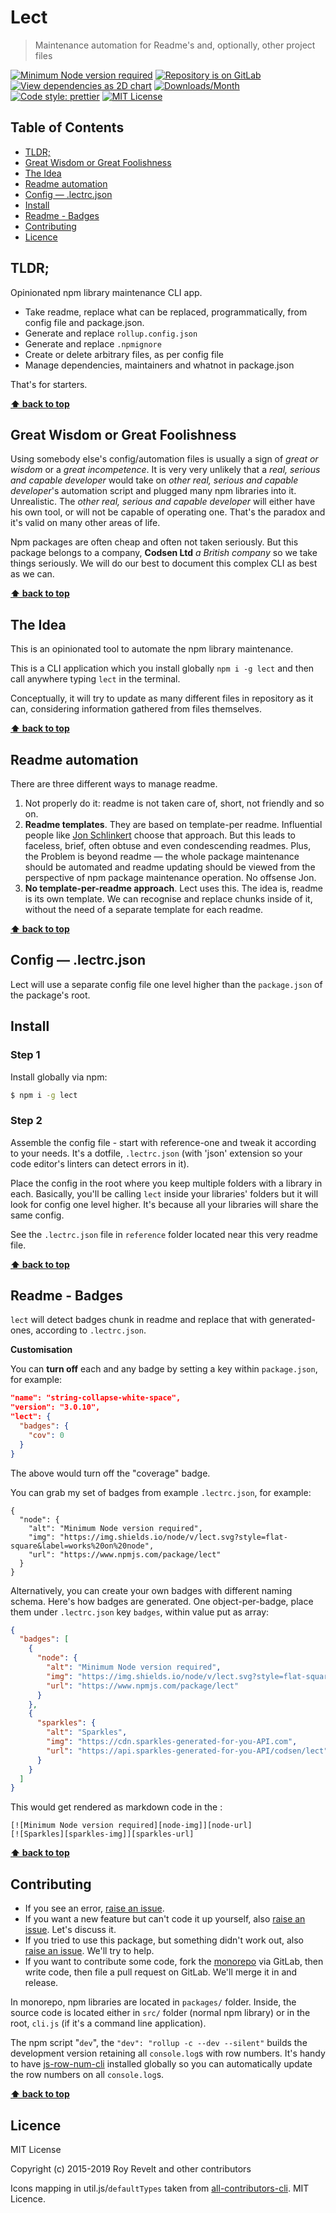 # Lect

> Maintenance automation for Readme's and, optionally, other project files

[![Minimum Node version required][node-img]][node-url]
[![Repository is on GitLab][gitlab-img]][gitlab-url]
[![View dependencies as 2D chart][deps2d-img]][deps2d-url]
[![Downloads/Month][downloads-img]][downloads-url]
[![Code style: prettier][prettier-img]][prettier-url]
[![MIT License][license-img]][license-url]

## Table of Contents

- [TLDR;](#markdown-header-tldr)
- [Great Wisdom or Great Foolishness](#markdown-header-great-wisdom-or-great-foolishness)
- [The Idea](#markdown-header-the-idea)
- [Readme automation](#markdown-header-readme-automation)
- [Config — .lectrc.json](#markdown-header-config-lectrcjson)
- [Install](#markdown-header-install)
- [Readme - Badges](#markdown-header-readme-badges)
- [Contributing](#markdown-header-contributing)
- [Licence](#markdown-header-licence)

## TLDR;

Opinionated npm library maintenance CLI app.

- Take readme, replace what can be replaced, programmatically, from config file and package.json.
- Generate and replace `rollup.config.json`
- Generate and replace `.npmignore`
- Create or delete arbitrary files, as per config file
- Manage dependencies, maintainers and whatnot in package.json

That's for starters.

**[⬆  back to top](#)**

## Great Wisdom or Great Foolishness

Using somebody else's config/automation files is usually a sign of _great or wisdom_ or a _great incompetence_. It is very very unlikely that a _real, serious and capable developer_ would take on _other real, serious and capable developer_'s automation script and plugged many npm libraries into it. Unrealistic. The _other real, serious and capable developer_ will either have his own tool, or will not be capable of operating one. That's the paradox and it's valid on many other areas of life.

Npm packages are often cheap and often not taken seriously. But this package belongs to a company, **Codsen Ltd** _a British company_ so we take things seriously. We will do our best to document this complex CLI as best as we can.

**[⬆  back to top](#)**

## The Idea

This is an opinionated tool to automate the npm library maintenance.

This is a CLI application which you install globally `npm i -g lect` and then call anywhere typing `lect` in the terminal.

Conceptually, it will try to update as many different files in repository as it can, considering information gathered from files themselves.

**[⬆  back to top](#)**

## Readme automation

There are three different ways to manage readme.

1. Not properly do it: readme is not taken care of, short, not friendly and so on.
2. **Readme templates**. They are based on template-per readme. Influential people like [Jon Schlinkert](https://www.npmjs.com/~jonschlinkert) choose that approach. But this leads to faceless, brief, often obtuse and even condescending readmes. Plus, the Problem is beyond readme — the whole package maintenance should be automated and readme updating should be viewed from the perspective of npm package maintenance operation. No offsense Jon.
3. **No template-per-readme approach**. Lect uses this. The idea is, readme is its own template. We can recognise and replace chunks inside of it, without the need of a separate template for each readme.

**[⬆  back to top](#)**

## Config — .lectrc.json

Lect will use a separate config file one level higher than the `package.json` of the package's root.

## Install

### Step 1

Install globally via npm:

```bash
$ npm i -g lect
```

### Step 2

Assemble the config file - start with reference-one and tweak it according to your needs. It's a dotfile, `.lectrc.json` (with 'json' extension so your code editor's linters can detect errors in it).

Place the config in the root where you keep multiple folders with a library in each. Basically, you'll be calling `lect` inside your libraries' folders but it will look for config one level higher. It's because all your libraries will share the same config.

See the `.lectrc.json` file in `reference` folder located near this very readme file.

**[⬆  back to top](#)**

## Readme - Badges

`lect` will detect badges chunk in readme and replace that with generated-ones, according to `.lectrc.json`.

**Customisation**

You can **turn off** each and any badge by setting a key within `package.json`, for example:

```json
"name": "string-collapse-white-space",
"version": "3.0.10",
"lect": {
  "badges": {
    "cov": 0
  }
}
```

The above would turn off the "coverage" badge.

You can grab my set of badges from example `.lectrc.json`, for example:

```
{
  "node": {
    "alt": "Minimum Node version required",
    "img": "https://img.shields.io/node/v/lect.svg?style=flat-square&label=works%20on%20node",
    "url": "https://www.npmjs.com/package/lect"
  }
}
```

Alternatively, you can create your own badges with different naming schema. Here's how badges are generated. One object-per-badge, place them under `.lectrc.json` key `badges`, within value put as array:

```json
{
  "badges": [
    {
      "node": {
        "alt": "Minimum Node version required",
        "img": "https://img.shields.io/node/v/lect.svg?style=flat-square&label=works%20on%20node",
        "url": "https://www.npmjs.com/package/lect"
      }
    },
    {
      "sparkles": {
        "alt": "Sparkles",
        "img": "https://cdn.sparkles-generated-for-you-API.com",
        "url": "https://api.sparkles-generated-for-you-API/codsen/lect"
      }
    }
  ]
}
```

This would get rendered as markdown code in the :

```
[![Minimum Node version required][node-img]][node-url]
[![Sparkles][sparkles-img]][sparkles-url]
```

**[⬆  back to top](#)**

## Contributing

* If you see an error, [raise an issue](https:/gitlab.com/codsen/codsen/issues/new?title=lect%20package%20-%20put%20title%20here).
* If you want a new feature but can't code it up yourself, also [raise an issue](https:/gitlab.com/codsen/codsen/issues/new?title=lect%20package%20-%20put%20title%20here). Let's discuss it.
* If you tried to use this package, but something didn't work out, also [raise an issue](https:/gitlab.com/codsen/codsen/issues/new?title=lect%20package%20-%20put%20title%20here). We'll try to help.
* If you want to contribute some code, fork the [monorepo](https://gitlab.com/codsen/codsen/) via GitLab, then write code, then file a pull request on GitLab. We'll merge it in and release.

In monorepo, npm libraries are located in `packages/` folder. Inside, the source code is located either in `src/` folder (normal npm library) or in the root, `cli.js` (if it's a command line application).

The npm script "`dev`", the `"dev": "rollup -c --dev --silent"` builds the development version retaining all `console.log`s with row numbers. It's handy to have [js-row-num-cli](https://www.npmjs.com/package/js-row-num-cli) installed globally so you can automatically update the row numbers on all `console.log`s.

**[⬆  back to top](#)**

## Licence

MIT License

Copyright (c) 2015-2019 Roy Revelt and other contributors

Icons mapping in util.js/`defaultTypes` taken from [all-contributors-cli](https://github.com/jfmengels/all-contributors-cli). MIT Licence.

[node-img]: https://img.shields.io/node/v/lect.svg?style=flat-square&label=works%20on%20node
[node-url]: https://www.npmjs.com/package/lect

[gitlab-img]: https://img.shields.io/badge/repo-on%20GitLab-brightgreen.svg?style=flat-square
[gitlab-url]: https://gitlab.com/codsen/codsen/tree/master/packages/lect

[deps2d-img]: https://img.shields.io/badge/deps%20in%202D-see_here-08f0fd.svg?style=flat-square
[deps2d-url]: http://npm.anvaka.com/#/view/2d/lect

[downloads-img]: https://img.shields.io/npm/dm/lect.svg?style=flat-square
[downloads-url]: https://npmcharts.com/compare/lect

[prettier-img]: https://img.shields.io/badge/code_style-prettier-ff69b4.svg?style=flat-square
[prettier-url]: https://prettier.io

[license-img]: https://img.shields.io/badge/licence-MIT-51c838.svg?style=flat-square
[license-url]: https://gitlab.com/codsen/codsen/blob/master/LICENSE

